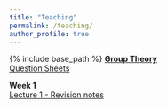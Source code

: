 ```yaml
---
title: "Teaching"
permalink: /teaching/
author_profile: true
---
```

{% include base_path %}
**<ins>Group Theory</ins>**<br/>
[Question Sheets](https://peterrowley.github.io/files/Questions.pdf) 

**Week 1**<br/>
[Lecture 1 - Revision notes](https://peterrowley.github.io/files/Lecture1-revision.pdf) 
